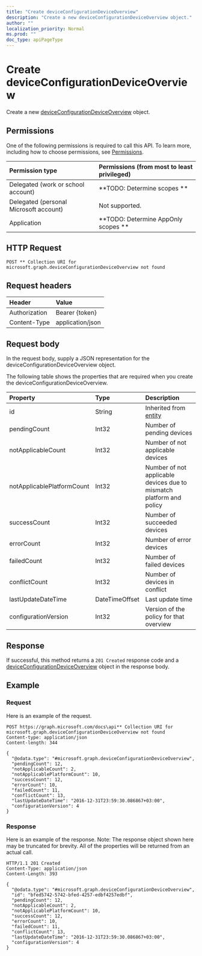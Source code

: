 ```yaml
---
title: "Create deviceConfigurationDeviceOverview"
description: "Create a new deviceConfigurationDeviceOverview object."
author: ""
localization_priority: Normal
ms.prod: ""
doc_type: apiPageType
---
```


# Create deviceConfigurationDeviceOverview

Create a new [deviceConfigurationDeviceOverview](../resources/deviceconfigurationdeviceoverview.md) object.

## Permissions
One of the following permissions is required to call this API. To learn more, including how to choose permissions, see [Permissions](/concepts/permissions-reference.md).

|Permission type|Permissions (from most to least privileged)|
|:---|:---|
|Delegated (work or school account)|**TODO: Determine scopes **|
|Delegated (personal Microsoft account)|Not supported.|
|Application|**TODO: Determine AppOnly scopes **|

## HTTP Request
<!-- {
  "blockType": "ignored"
}
-->
``` http
POST ** Collection URI for microsoft.graph.deviceConfigurationDeviceOverview not found
```

## Request headers
|Header|Value|
|:---|:---|
|Authorization|Bearer {token}|
|Content-Type|application/json|

## Request body
In the request body, supply a JSON representation for the deviceConfigurationDeviceOverview object.

The following table shows the properties that are required when you create the deviceConfigurationDeviceOverview.

|Property|Type|Description|
|:---|:---|:---|
|id|String| Inherited from [entity](../resources/entity.md)|
|pendingCount|Int32|Number of pending devices|
|notApplicableCount|Int32|Number of not applicable devices|
|notApplicablePlatformCount|Int32|Number of not applicable devices due to mismatch platform and policy|
|successCount|Int32|Number of succeeded devices|
|errorCount|Int32|Number of error devices|
|failedCount|Int32|Number of failed devices|
|conflictCount|Int32|Number of devices in conflict|
|lastUpdateDateTime|DateTimeOffset|Last update time|
|configurationVersion|Int32|Version of the policy for that overview|



## Response
If successful, this method returns a `201 Created` response code and a [deviceConfigurationDeviceOverview](../resources/deviceconfigurationdeviceoverview.md) object in the response body.

## Example

### Request
Here is an example of the request.
<!-- {
  "blockType": "request",
  "name": "create_deviceconfigurationdeviceoverview_from_"
}
-->
``` http
POST https://graph.microsoft.com/docs\api** Collection URI for microsoft.graph.deviceConfigurationDeviceOverview not found
Content-type: application/json
Content-length: 344

{
  "@odata.type": "#microsoft.graph.deviceConfigurationDeviceOverview",
  "pendingCount": 12,
  "notApplicableCount": 2,
  "notApplicablePlatformCount": 10,
  "successCount": 12,
  "errorCount": 10,
  "failedCount": 11,
  "conflictCount": 13,
  "lastUpdateDateTime": "2016-12-31T23:59:30.086867+03:00",
  "configurationVersion": 4
}
```

### Response
Here is an example of the response. Note: The response object shown here may be truncated for brevity. All of the properties will be returned from an actual call.
<!-- {
  "blockType": "response",
  "truncated": true,
  "@odata.type": "microsoft.graph.deviceconfigurationdeviceoverview"
}
-->
``` http
HTTP/1.1 201 Created
Content-Type: application/json
Content-Length: 393

{
  "@odata.type": "#microsoft.graph.deviceConfigurationDeviceOverview",
  "id": "bfed5742-5742-bfed-4257-edbf4257edbf",
  "pendingCount": 12,
  "notApplicableCount": 2,
  "notApplicablePlatformCount": 10,
  "successCount": 12,
  "errorCount": 10,
  "failedCount": 11,
  "conflictCount": 13,
  "lastUpdateDateTime": "2016-12-31T23:59:30.086867+03:00",
  "configurationVersion": 4
}
```

